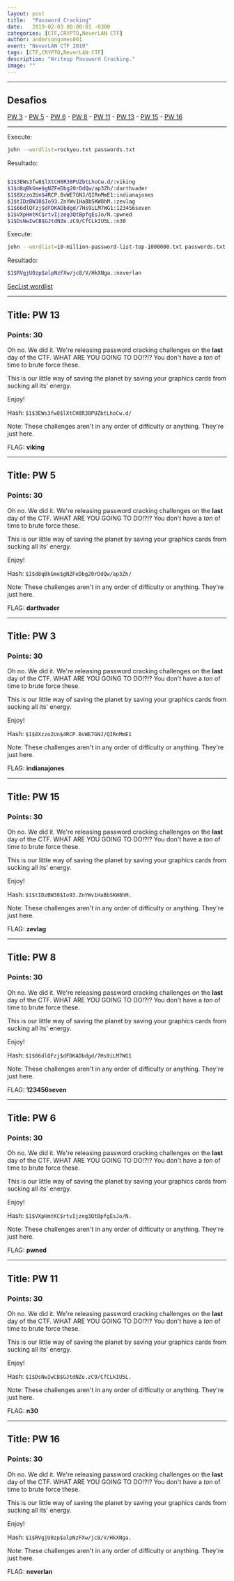 ```yaml
---
layout: post
title:  "Password Cracking"
date:   2019-02-03 00:00:01 -0300
categories: [CTF,CRYPTO,NeverLAN CTF]
author: andersongomes001
event: "NeverLAN CTF 2019"
tags: [CTF,CRYPTO,NeverLAN CTF]
description: "Writeup Password Cracking."
image: ""
---
```

___
## Desafios
[PW 3](#title-pw-3) - [PW 5](#title-pw-5) - [PW 6](#title-pw-6) - [PW 8](#title-pw-8) - [PW 11](#title-pw-11) - [PW 13](#title-pw-13) - [PW 15](#title-pw-15) - [PW 16](#title-pw-16)

___

Execute:

```bash
john --wordlist=rockyou.txt passwords.txt
```

Resultado:

```bash

$1$3EWs3fw8$lXtCH8R38PUZbtLhoCw.d/:viking
$1$d8qBkGme$gNZFeDbg20rDdQw/ap3Zh/:darthvader
$1$8Xzzo2Un$4RCP.BvWE7GNJ/QIRnMmE1:indianajones
$1$tIDzBW38$Io93.ZnYWv1HaBbSKW8hM.:zevlag
$1$66dlQFzj$dFDKADbdgd/7Hs9iLM7WG1:123456seven
$1$VXpHmtKC$rtvIjzeg3QtBpfgEsJo/N.:pwned
$1$DsNwIwCB$GJtdNZe.zC9/CfCLkIU5L.:n30

```

Execute:

```bash
john --wordlist=10-million-password-list-top-1000000.txt passwords.txt
```

Resultado:

```bash
$1$RVgjU0zp$alpNzFXw/jc8/V/HkXNga.:neverlan
```

[SecList wordlist](https://github.com/danielmiessler/SecLists)

___


## Title: PW 13

### Points: 30

Oh no. We did it. We're releasing password cracking challenges on the  **last**  day of the CTF. WHAT ARE YOU GOING TO DO!?!? You don't have a  _ton_  of time to brute force these.

This is our little way of saving the planet by saving your graphics cards from sucking all its' energy.

Enjoy!

Hash:  `$1$3EWs3fw8$lXtCH8R38PUZbtLhoCw.d/`

Note: These challenges aren't in any order of difficulty or anything. They're just here.

FLAG: **viking**

___


## Title: PW 5

### Points: 30

Oh no. We did it. We're releasing password cracking challenges on the  **last**  day of the CTF. WHAT ARE YOU GOING TO DO!?!? You don't have a  _ton_  of time to brute force these.

This is our little way of saving the planet by saving your graphics cards from sucking all its' energy.

Enjoy!

Hash:  `$1$d8qBkGme$gNZFeDbg20rDdQw/ap3Zh/`

Note: These challenges aren't in any order of difficulty or anything. They're just here.

FLAG: **darthvader**

___


## Title: PW 3

### Points: 30

Oh no. We did it. We're releasing password cracking challenges on the  **last**  day of the CTF. WHAT ARE YOU GOING TO DO!?!? You don't have a  _ton_  of time to brute force these.

This is our little way of saving the planet by saving your graphics cards from sucking all its' energy.

Enjoy!

Hash:  `$1$8Xzzo2Un$4RCP.BvWE7GNJ/QIRnMmE1`

Note: These challenges aren't in any order of difficulty or anything. They're just here.

FLAG: **indianajones**

___

## Title: PW 15

### Points: 30

Oh no. We did it. We're releasing password cracking challenges on the  **last**  day of the CTF. WHAT ARE YOU GOING TO DO!?!? You don't have a  _ton_  of time to brute force these.

This is our little way of saving the planet by saving your graphics cards from sucking all its' energy.

Enjoy!

Hash:  `$1$tIDzBW38$Io93.ZnYWv1HaBbSKW8hM.`

Note: These challenges aren't in any order of difficulty or anything. They're just here.


FLAG: **zevlag**

___


## Title: PW 8

### Points: 30

Oh no. We did it. We're releasing password cracking challenges on the  **last**  day of the CTF. WHAT ARE YOU GOING TO DO!?!? You don't have a  _ton_  of time to brute force these.

This is our little way of saving the planet by saving your graphics cards from sucking all its' energy.

Enjoy!

Hash:  `$1$66dlQFzj$dFDKADbdgd/7Hs9iLM7WG1`

Note: These challenges aren't in any order of difficulty or anything. They're just here.

FLAG: **123456seven**

___


## Title: PW 6

### Points: 30

Oh no. We did it. We're releasing password cracking challenges on the  **last**  day of the CTF. WHAT ARE YOU GOING TO DO!?!? You don't have a  _ton_  of time to brute force these.

This is our little way of saving the planet by saving your graphics cards from sucking all its' energy.

Enjoy!

Hash:  `$1$VXpHmtKC$rtvIjzeg3QtBpfgEsJo/N.`

Note: These challenges aren't in any order of difficulty or anything. They're just here.

FLAG: **pwned**

___


## Title: PW 11

### Points: 30

Oh no. We did it. We're releasing password cracking challenges on the  **last**  day of the CTF. WHAT ARE YOU GOING TO DO!?!? You don't have a  _ton_  of time to brute force these.

This is our little way of saving the planet by saving your graphics cards from sucking all its' energy.

Enjoy!

Hash:  `$1$DsNwIwCB$GJtdNZe.zC9/CfCLkIU5L.`

Note: These challenges aren't in any order of difficulty or anything. They're just here.


FLAG: **n30**

___


## Title: PW 16

### Points: 30

Oh no. We did it. We're releasing password cracking challenges on the  **last**  day of the CTF. WHAT ARE YOU GOING TO DO!?!? You don't have a  _ton_  of time to brute force these.

This is our little way of saving the planet by saving your graphics cards from sucking all its' energy.

Enjoy!

Hash:  `$1$RVgjU0zp$alpNzFXw/jc8/V/HkXNga.`

Note: These challenges aren't in any order of difficulty or anything. They're just here.

FLAG: **neverlan**


